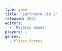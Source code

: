 ```yaml
---
type: game
title: 'Earthworm Jim 2'
released: 2002
editors: 
  - 'Majesco Games'
players: 1
genres:
  - Plates-formes
---
```

